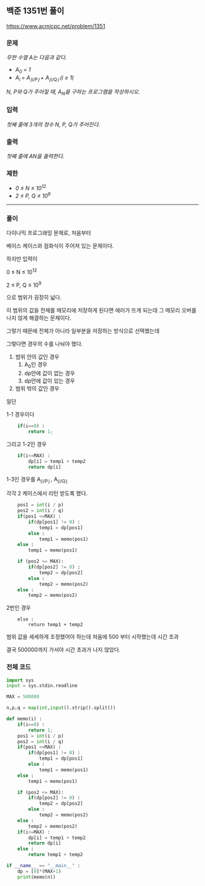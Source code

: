 ## 백준 1351번 풀이

https://www.acmicpc.net/problem/1351



### 문제

*무한 수열 A는 다음과 같다.*

- *A<sub>0</sub> = 1*
- *A<sub>i </sub>= A<sub>⌊i/P⌋ </sub>+ A<sub>⌊i/Q⌋ </sub>(i ≥ 1)*

*N, P와 Q가 주어질 때, A<sub>N</sub>을 구하는 프로그램을 작성하시오.*

### 입력

*첫째 줄에 3개의 정수 N, P, Q가 주어진다.*

### 출력

*첫째 줄에 AN을 출력한다.*

### 제한

- *0 ≤ N ≤ 10<sup>12</sup>*
- *2 ≤ P, Q ≤ 10<sup>9</sup>*

***

### 풀이

다이나믹 프로그래밍 문제로, 처음부터

베이스 케이스와 점화식이 주어져 있는 문제이다.



하지만 입력이 

0 ≤ N ≤ 10<sup>12</sup>

2 ≤ P, Q ≤ 10<sup>9</sup>

으로 범위가 굉장히 넓다.

이 범위의 값을 전체를 메모리에 저장하게 된다면 에러가 뜨게 되는데 그 메모리 오버를 나지 않게 해결하는 문제이다.



그렇기 때문에 전체가 아니라 일부분을 저장하는 방식으로 선택했는데

그렇다면 경우의 수를 나눠야 했다.

1. 범위 안의 값인 경우
   1. A<sub>0</sub>인 경우
   2. dp안에 값이 없는 경우
   3. dp안에 값이 있는 경우
2. 범위 밖의 값인 경우



일단

1-1 경우이다

```python
    if(i==0) :
        return 1;
```



그리고 1-2인 경우

```python
    if(i<=MAX) :
        dp[i] = temp1 + temp2
        return dp[i]
```

1-3인 경우를 A<sub>⌊i/P⌋ </sub>, A<sub>⌊i/Q⌋ </sub>

각각 2 케이스에서 리턴 받도록 했다.

```python
    pos1 = int(i / p)
    pos2 = int(i / q)
    if(pos1 <=MAX) :
        if(dp[pos1] != 0) :
            temp1 = dp[pos1]
        else :
            temp1 = memo(pos1)
    else :
        temp1 = memo(pos1)

    if (pos2 <= MAX):
        if(dp[pos2] != 0) :
            temp2 = dp[pos2]
        else :
            temp2 = memo(pos2)
    else :
        temp2 = memo(pos2)
```



2번인 경우

```
    else :
        return temp1 + temp2
```



범위 값을 세세하게 조정했어야 하는데 처음에 500 부터 시작했는데 시간 초과

결국 500000까지 가서야 시간 초과가 나지 않았다.



### 전체 코드

```python
import sys
input = sys.stdin.readline

MAX = 500000

n,p,q = map(int,input().strip().split())

def memo(i) :
    if(i==0) :
        return 1;
    pos1 = int(i / p)
    pos2 = int(i / q)
    if(pos1 <=MAX) :
        if(dp[pos1] != 0) :
            temp1 = dp[pos1]
        else :
            temp1 = memo(pos1)
    else :
        temp1 = memo(pos1)

    if (pos2 <= MAX):
        if(dp[pos2] != 0) :
            temp2 = dp[pos2]
        else :
            temp2 = memo(pos2)
    else :
        temp2 = memo(pos2)
    if(i<=MAX) :
        dp[i] = temp1 + temp2
        return dp[i]
    else :
        return temp1 + temp2

if __name__ == "__main__" :
    dp = [0]*(MAX+1)
    print(memo(n))
```



